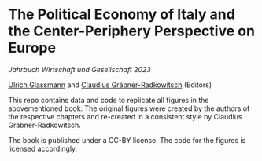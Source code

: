 # The Political Economy of Italy and the Center-Periphery Perspective on Europe

*Jahrbuch Wirtschaft und Gesellschaft 2023*

[Ulrich Glassmann](https://www.uni-flensburg.de/cpe) 
and [Claudius Gräbner-Radkowitsch](https://claudius-graebner.com/) 
(Editors)

This repo contains data and code to replicate all figures in the abovementioned
book. The original figures were created by the authors of the respective 
chapters and re-created in a consistent style by Claudius Gräbner-Radkowitsch.

The book is published under a CC-BY license. The code for the figures is
licensed accordingly.
